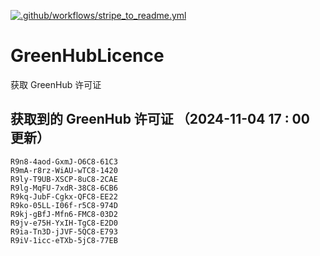 [![.github/workflows/stripe_to_readme.yml](https://github.com/zjx-kimi/GreenHubLicence/actions/workflows/stripe_to_readme.yml/badge.svg)](https://github.com/zjx-kimi/GreenHubLicence/actions/workflows/stripe_to_readme.yml)
# GreenHubLicence
获取 GreenHub 许可证
## 获取到的 GreenHub 许可证 （2024-11-04 17 : 00 更新）
```
R9n8-4aod-GxmJ-O6C8-61C3
R9mA-r8rz-WiAU-wTC8-1420
R9ly-T9UB-XSCP-8uC8-2CAE
R9lg-MqFU-7xdR-38C8-6CB6
R9kq-JubF-Cgkx-QFC8-EE22
R9ko-05LL-I06f-r5C8-974D
R9kj-gBfJ-Mfn6-FMC8-03D2
R9jv-e75H-YxIH-TgC8-E2D0
R9ia-Tn3D-jJVF-5QC8-E793
R9iV-1icc-eTXb-5jC8-77EB
```
